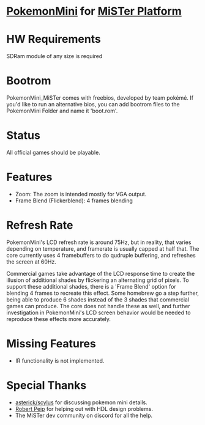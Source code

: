 # [PokemonMini](https://en.wikipedia.org/wiki/Pokémon_Mini) for [MiSTer Platform](https://github.com/MiSTer-devel/Main_MiSTer/wiki)

# HW Requirements
SDRam module of any size is required

# Bootrom
PokemonMini_MiSTer comes with freebios, developed by team pokémé.
If you'd like to run an alternative bios, you can add bootrom files to the PokemonMini Folder and name it 'boot.rom'.

# Status
All official games should be playable.

# Features
- Zoom: The zoom is intended mostly for VGA output.
- Frame Blend (Flickerblend): 4 frames blending

# Refresh Rate
PokemonMini's LCD refresh rate is around 75Hz, but in reality, that varies depending on temperature, and framerate is usually capped at half that.
The core currently uses 4 framebuffers to do qudruple buffering, and refreshes the screen at 60Hz.

Commercial games take advantage of the LCD response time to create the illusion of additional shades by flickering an alternating grid of pixels. To support these additional shades, there is a 'Frame Blend' option for blending 4 frames to recreate this effect. Some homebrew go a step further, being able to produce 6 shades instead of the 3 shades that commercial games can produce. The core does not handle these as well, and further investigation in PokemonMini's LCD screen behavior would be needed to reproduce these effects more accurately.

# Missing Features
- IR functionality is not implemented.

# Special Thanks

* [asterick/scylus](https://github.com/asterick) for discussing pokemon mini details.
* [Robert Peip](https://github.com/RobertPeip) for helping out with HDL design problems.
* The MiSTer dev community on discord for all the help.

